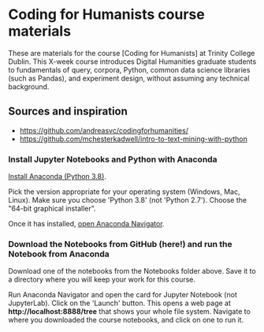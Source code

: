 # Coding for Humanists course materials

These are materials for the course [Coding for Humanists] at Trinity College Dublin. This X-week course introduces Digital Humanities graduate students to fundamentals of query, corpora, Python, common data science libraries (such as Pandas), and experiment design, without assuming any technical background. 

## Sources and inspiration

- https://github.com/andreasvc/codingforhumanities/
- https://github.com/mchesterkadwell/intro-to-text-mining-with-python 

### Install Jupyter Notebooks and Python with Anaconda 

[Install Anaconda (Python 3.8)](https://www.anaconda.com/distribution/#download-section). 

Pick the version appropriate for your operating system (Windows, Mac, Linux). 
Make sure you choose 'Python 3.8' (not 'Python 2.7'). Choose the "64-bit graphical installer".

Once it has installed, [open Anaconda Navigator](http://docs.anaconda.com/anaconda/user-guide/getting-started/#open-navigator).

### Download the Notebooks from GitHub (here!) and run the Notebook from Anaconda

Download one of the notebooks from the Notebooks folder above. Save it to a directory where you
will keep your work for this course.

Run Anaconda Navigator and open the card for Jupyter Notebook (not 
JupyterLab). Click on the 'Launch' button. This opens a web page at **http://localhost:8888/tree** that shows your whole file system. Navigate to where you downloaded the course notebooks, and click on one to run it.
